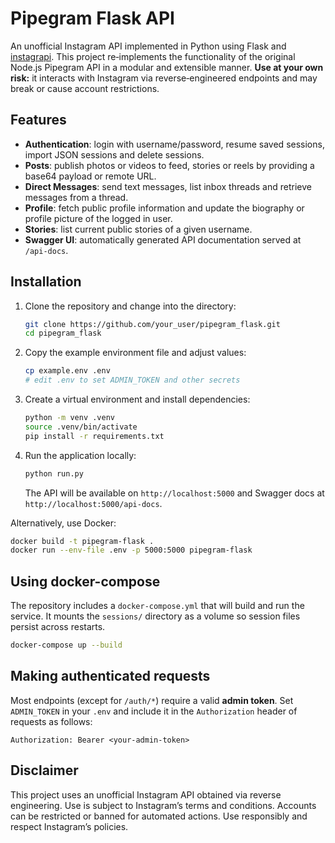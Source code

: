 # Pipegram Flask API

An unofficial Instagram API implemented in Python using Flask and [instagrapi](https://github.com/subzeroid/instagrapi). This project re‑implements the functionality of the original Node.js Pipegram API in a modular and extensible manner. **Use at your own risk:** it interacts with Instagram via reverse‑engineered endpoints and may break or cause account restrictions.

## Features

* **Authentication**: login with username/password, resume saved sessions, import JSON sessions and delete sessions.
* **Posts**: publish photos or videos to feed, stories or reels by providing a base64 payload or remote URL.
* **Direct Messages**: send text messages, list inbox threads and retrieve messages from a thread.
* **Profile**: fetch public profile information and update the biography or profile picture of the logged in user.
* **Stories**: list current public stories of a given username.
* **Swagger UI**: automatically generated API documentation served at `/api-docs`.

## Installation

1. Clone the repository and change into the directory:

   ```bash
   git clone https://github.com/your_user/pipegram_flask.git
   cd pipegram_flask
   ```

2. Copy the example environment file and adjust values:

   ```bash
   cp example.env .env
   # edit .env to set ADMIN_TOKEN and other secrets
   ```

3. Create a virtual environment and install dependencies:

   ```bash
   python -m venv .venv
   source .venv/bin/activate
   pip install -r requirements.txt
   ```

4. Run the application locally:

   ```bash
   python run.py
   ```

   The API will be available on `http://localhost:5000` and Swagger docs at `http://localhost:5000/api-docs`.

Alternatively, use Docker:

```bash
docker build -t pipegram-flask .
docker run --env-file .env -p 5000:5000 pipegram-flask
```

## Using docker-compose

The repository includes a `docker-compose.yml` that will build and run the service. It mounts the `sessions/` directory as a volume so session files persist across restarts.

```bash
docker-compose up --build
```

## Making authenticated requests

Most endpoints (except for `/auth/*`) require a valid **admin token**. Set `ADMIN_TOKEN` in your `.env` and include it in the `Authorization` header of requests as follows:

```
Authorization: Bearer <your-admin-token>
```

## Disclaimer

This project uses an unofficial Instagram API obtained via reverse engineering. Use is subject to Instagram’s terms and conditions. Accounts can be restricted or banned for automated actions. Use responsibly and respect Instagram’s policies.